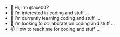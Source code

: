 - 👋 Hi, I’m @axe007
- 👀 I’m interested in coding and stuff ...
- 🌱 I’m currently learning coding and stuff ...
- 💞️ I’m looking to collaborate on coding and stuff ...
- 📫 How to reach me for coding and stuff ...

<!---
axe007/axe007 is a ✨ special ✨ repository because its `README.md` (this file) appears on your GitHub profile.
You can click the Preview link to take a look at your changes.
--->
